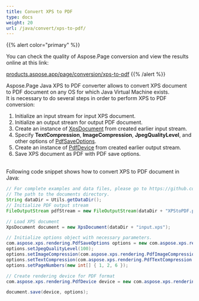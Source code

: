 ```yaml
---
title: Convert XPS to PDF
type: docs
weight: 20
url: /java/convert/xps-to-pdf/
---
```


{{% alert color="primary" %}} 

You can check the quality of Aspose.Page conversion and view the results online at this link:

[products.aspose.app/page/conversion/xps-to-pdf](https://products.aspose.app/page/conversion/xps-to-pdf) {{% /alert %}} 

Aspose.Page Java XPS to PDF converter allows to convert XPS document to PDF document on any OS for which Java Virtual Machine exists.
<br>It is necessary to do several steps in order to perform XPS to PDF conversion:
1. Initialize an input stream for input XPS document.
2. Initialize an output stream for output PDF document.
3. Create an instance of [XpsDocument](https://apireference.aspose.com/page/java/com.aspose.xps/xpsdocument) from created earlier input stream.
4. Specify **TextCompression**, **ImageCompression**, **JpegQualityLevel**, and other options of [PdfSaveOptions](https://apireference.aspose.com/page/java/com.aspose.xps.rendering/pdfsaveoptions).
5. Create an instance of [PdfDevice](https://apireference.aspose.com/page/java/com.aspose.xps.rendering/pdfdevice) from created earlier output stream.
6. Save XPS document as PDF with PDF save options. 

<br>Following code snippet shows how to convert XPS to PDF document in Java:
<br>
```Java
// For complete examples and data files, please go to https://github.com/aspose-page/Aspose.Page-for-Java
// The path to the documents directory.
String dataDir = Utils.getDataDir();
// Initialize PDF output stream
FileOutputStream pdfStream = new FileOutputStream(dataDir + "XPStoPDF.pdf");

// Load XPS document
XpsDocument document = new XpsDocument(dataDir + "input.xps");

// Initialize options object with necessary parameters.
com.aspose.xps.rendering.PdfSaveOptions options = new com.aspose.xps.rendering.PdfSaveOptions();
options.setJpegQualityLevel(100);
options.setImageCompression(com.aspose.xps.rendering.PdfImageCompression.Jpeg);
options.setTextCompression(com.aspose.xps.rendering.PdfTextCompression.Flate);
options.setPageNumbers(new int[] { 1, 2, 6 });

// Create rendering device for PDF format
com.aspose.xps.rendering.PdfDevice device = new com.aspose.xps.rendering.PdfDevice(pdfStream);

document.save(device, options);
```

